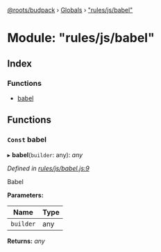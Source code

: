 [@roots/budpack](../README.md) › [Globals](../globals.md) › ["rules/js/babel"](_rules_js_babel_.md)

# Module: "rules/js/babel"

## Index

### Functions

* [babel](_rules_js_babel_.md#const-babel)

## Functions

### `Const` babel

▸ **babel**(`builder`: any): *any*

*Defined in [rules/js/babel.js:9](https://github.com/roots/bud-support/blob/a7a0906/src/budpack/builder/webpack/rules/js/babel.js#L9)*

Babel

**Parameters:**

Name | Type |
------ | ------ |
`builder` | any |

**Returns:** *any*
